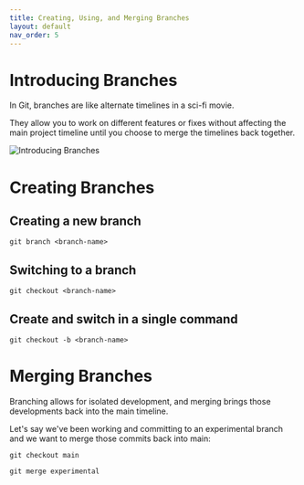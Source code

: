 ```yaml
---
title: Creating, Using, and Merging Branches
layout: default
nav_order: 5
---
```


# Introducing Branches

In Git, branches are like alternate timelines in a sci-fi movie.

They allow you to work on different features or fixes without affecting the main project
timeline until you choose to merge the timelines back together.

![Introducing Branches](https://stungeye.github.io/Software-Development-And-Documentation-1/02-git-version-control-next-steps/branches.svg)

# Creating Branches

## Creating a new branch

`git branch <branch-name>`

## Switching to a branch

`git checkout <branch-name>`

## Create and switch in a single command

`git checkout -b <branch-name>`

# Merging Branches

Branching allows for isolated development, and merging brings those developments
back into the main timeline.

Let's say we've been working and committing to an experimental branch and we
want to merge those commits back into main:

`git checkout main`

`git merge experimental`
